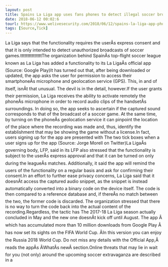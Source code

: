 ```yaml
---
layout: post
title: Spains La Liga app uses fans phones to detect illegal soccer broadcasts
date: 2018-06-12 00:02:6
tourl: https://www.welivesecurity.com/2018/06/12/spains-la-liga-app-phones-detect-illegal/
tags: [Source,Tick]
---
```

La Liga says that the functionality requires the userÂs express consent and that it is only intended to detect unauthorized broadcasts of soccer games.tttttttttttttttThe organization behind SpainÂs top-flight soccer league known as La Liga has added a functionality to its La LigaÂs official app (Source: Google Play)It has turned out that, after being downloaded or updated, the app asks the user for permission to access their smartphoneÂs microphone and geolocation service (GPS). This, in and of itself, isnÂt that unusual. The devil is in the detail, however.If the user grants their permission, La Liga receives the ability to activate remotely the phoneÂs microphone in order to record audio clips of the handsetÂs surroundings. In doing so, the app seeks to ascertain if the captured sound corresponds to that of the broadcast of a soccer game. At the same time, by turning on the phoneÂs geolocation service it can pinpoint the location of the place where the recording was made and, thus, identify the establishment that may be showing the game without a license.In fact, users signing up for the app are presented with The two tick boxes when a user signs up for the app (Source: Jorge Morell on Twitter)La LigaÂs governing body, LFP, said in its LFP also stressed that the functionality is subject to the userÂs express approval and that it can be turned on only during the leagueÂs matches. Additionally, it said the app will remind the users of the functionality on a regular basis and ask for confirming their consent.In an effort to further ease privacy concerns, La Liga said that it doesnÂt access the captured audio snippet, as the snippet is instead automatically converted into a binary code on the device itself. The code is then compared to a reference database and, if thereÂs no match between the two, the former code is discarded. The organization stressed that there is no way to turn the code back into the actual content of the recording.Regardless, the tactic has The 2017-18 La Liga season actually concluded in May and the new one doesnÂt kick off until August. The app Â which has accumulated more than 10 million downloads from Google Play Â has now set its sights on the FIFA World Cup. ÂIn this version you can enjoy the Russia 2018 World Cup. Do not miss any details with the Official App,Â reads the appÂs ÂWhatÂs newÂ section.Online threats that may lie in wait for you (not only) around the upcoming soccer extravaganza are described in a 